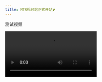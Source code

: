 ```yaml
---
title: MTR视频站正式开站🌶
---
```


测试视频

<video id="video">
<source id="mp4" src="https://cdn.jsdelivr.net/gh/mtr-static-official/mtrVid/testVid.mp4" type="video/mp4">
</video>
